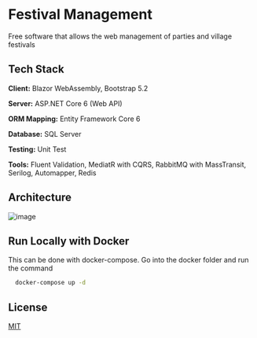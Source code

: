 
# Festival Management

Free software that allows the web management of parties and village festivals


## Tech Stack

**Client:** Blazor WebAssembly, Bootstrap 5.2

**Server:** ASP.NET Core 6 (Web API)

**ORM Mapping:** Entity Framework Core 6

**Database:** SQL Server

**Testing:** Unit Test

**Tools:** Fluent Validation, MediatR with CQRS, RabbitMQ with MassTransit, Serilog, Automapper, Redis


## Architecture

![image](https://user-images.githubusercontent.com/49655304/206867527-19fc708d-775d-4f82-bb1a-c287bf5653f6.png)


## Run Locally with Docker

This can be done with docker-compose. Go into the docker folder and run the command

```bash
  docker-compose up -d
```


## License

[MIT](https://choosealicense.com/licenses/mit/)
